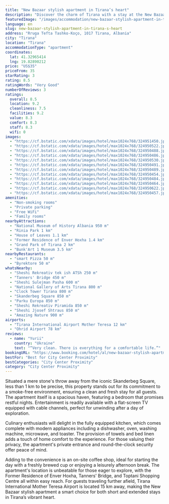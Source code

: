 ```yaml
---
title: "New Bazaar stylish apartment in Tirana’s heart"
description: "Discover the charm of Tirana with a stay at the New Bazaar stylish apartment, a prime choice for travelers seeking comfort and convenience in the heart of the city."
featuredImage: "/images/accommodation/new-bazaar-stylish-apartment-in-tirana-s-heart-324951450.jpg"
language: en
slug: new-bazaar-stylish-apartment-in-tirana-s-heart
address: "Rruga Tefta Tashko-Koço, 1017 Tirana, Albania"
city: "Tirana"
location: "Tirana"
accommodationType: "apartment"
coordinates:
  lat: 41.32965414
  lng: 19.82890212
price: "US$35"
priceFrom: 35
starRating: 3
rating: 8.5
ratingWords: "Very Good"
numberOfReviews: 3
ratings:
  overall: 8.5
  location: 9.2
  cleanliness: 7.5
  facilities: 9.2
  value: 8.3
  comfort: 8.3
  staff: 8.3
  wifi: 0
images:
  - "https://cf.bstatic.com/xdata/images/hotel/max1024x768/324951450.jpg?k=37076b11d94276d1fd9aab0a12627d8ec52023badbf019b71e221b4647251fb6&o=&hp=1"
  - "https://cf.bstatic.com/xdata/images/hotel/max1024x768/324950522.jpg?k=b085e7f53b73af4a4e021c91af5597a1d915fe654bb4a083d5b898eebf4ae77c&o=&hp=1"
  - "https://cf.bstatic.com/xdata/images/hotel/max1024x768/324950488.jpg?k=550a9b66170c928d88db524995861426ed5e754d7dd68c8fc6eab3c8ef1ca4ae&o=&hp=1"
  - "https://cf.bstatic.com/xdata/images/hotel/max1024x768/324950486.jpg?k=b3b4d14e715394d228891e4a4ee6256e5aaa16a692ed3ae1c0972620a991e865&o=&hp=1"
  - "https://cf.bstatic.com/xdata/images/hotel/max1024x768/324950530.jpg?k=d59f1623e8faab46d6ca1cb8648e790d02a755392c0a2e425d7d8ce9b740564b&o=&hp=1"
  - "https://cf.bstatic.com/xdata/images/hotel/max1024x768/324950491.jpg?k=dede29af0ef8e229bec0f412895fc4cd195d0ea2ee4b37ac5fcac030e77919a8&o=&hp=1"
  - "https://cf.bstatic.com/xdata/images/hotel/max1024x768/324950489.jpg?k=467fa6e18a9e5863138564126d29300fcc00e7e09973900cdaf5b7320865d6e2&o=&hp=1"
  - "https://cf.bstatic.com/xdata/images/hotel/max1024x768/324950454.jpg?k=f1f32244145593ecb9b7ed9222575340fcc9ba4c4a1d390402c2eb199df06466&o=&hp=1"
  - "https://cf.bstatic.com/xdata/images/hotel/max1024x768/324950484.jpg?k=405d15c9a93fb900351cb3d8097e68b8d7e8365dfe666637274e5227a2c14d4a&o=&hp=1"
  - "https://cf.bstatic.com/xdata/images/hotel/max1024x768/324950464.jpg?k=dfaa21296438537bec6bb1b2b4223dde9634a412ea25fa2fd49c01065227a159&o=&hp=1"
  - "https://cf.bstatic.com/xdata/images/hotel/max1024x768/324950622.jpg?k=ad48c5d5127648ff2af5f1ecae3bcc2d4631fbf8091042200ede4a8d20c9354c&o=&hp=1"
  - "https://cf.bstatic.com/xdata/images/hotel/max1024x768/324950457.jpg?k=243699292f21700b5a342dc9fb3f78798286981eebc91e8aa9d6a92b6e9927e4&o=&hp=1"
amenities:
  - "Non-smoking rooms"
  - "Private parking"
  - "Free WiFi"
  - "Family rooms"
nearbyAttractions:
  - "National Museum of History Albania 950 m"
  - "Rinia Park 1 km"
  - "House of Leaves 1.1 km"
  - "Former Residence of Enver Hoxha 1.4 km"
  - "Grand Park of Tirana 2 km"
  - "Bunk'Art 1 Museum 3.5 km"
nearbyRestaurants:
  - "smart Pizza 50 m"
  - "Byrektore 50 m"
whatsNearby:
  - "Sheshi Rekreativ tek ish ATSh 250 m"
  - "Tanners' Bridge 450 m"
  - "Sheshi Sulejman Pasha 600 m"
  - "National Gallery of Arts Tirana 800 m"
  - "Clock Tower Tirana 800 m"
  - "Skanderbeg Square 850 m"
  - "Parku Europa 850 m"
  - "Sheshi Rekreativ Piramida 850 m"
  - "Sheshi Jjosef Shtraus 850 m"
  - "Amazing Nature 900 m"
airports:
  - "Tirana International Airport Mother Teresa 12 km"
  - "Ohrid Airport 78 km"
reviews:
  - name: "Yurii"
    country: "Ukraine"
    text: "“Very clean. There is everything for a comfortable life.”"
bookingURL: "https://www.booking.com/hotel/al/new-bazaar-stylish-apartment-in-tiranas-heart.en-gb.html?aid=8035640"
bestFor: "Best for City Center Proximity"
bestCategories: "City Center Proximity"
category: "City Center Proximity"
---
```


Situated a mere stone's throw away from the iconic Skanderbeg Square, less than 1 km to be precise, this property stands out for its commitment to a smoke-free environment, ensuring a clean and fresh stay for all guests. The apartment itself is a spacious haven, featuring a bedroom that promises restful nights. Entertainment is readily available with a flat-screen TV equipped with cable channels, perfect for unwinding after a day of exploration.

Culinary enthusiasts will delight in the fully equipped kitchen, which comes complete with modern appliances including a dishwasher, oven, washing machine, microwave, and toaster. The provision of towels and bed linen adds a touch of home comfort to the experience. For those valuing their privacy, the apartment's private entrance and round-the-clock security offer peace of mind.

Adding to the convenience is an on-site coffee shop, ideal for starting the day with a freshly brewed cup or enjoying a leisurely afternoon break. The apartment's location is unbeatable for those eager to explore, with the Former Residence of Enver Hoxha, Tanners' Bridge, and Toptani Shopping Centre all within easy reach. For guests traveling further afield, Tirana International Mother Teresa Airport is located 15 km away, making the New Bazaar stylish apartment a smart choice for both short and extended stays in Tirana’s vibrant heart.